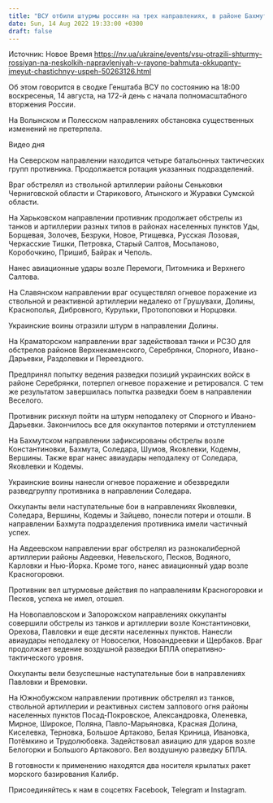```yaml
---
title: "ВСУ отбили штурмы россиян на трех направлениях, в районе Бахмута оккупанты имеют частичный успех — сводка Генштаба"
date: Sun, 14 Aug 2022 19:33:00 +0300
draft: false
---
```

Источник: Новое Время https://nv.ua/ukraine/events/vsu-otrazili-shturmy-rossiyan-na-neskolkih-napravleniyah-v-rayone-bahmuta-okkupanty-imeyut-chastichnyy-uspeh-50263126.html


Об этом говорится в сводке Генштаба ВСУ по состоянию на 18:00 воскресенья, 14 августа, на 172-й день с начала полномасштабного вторжения России.

На Волынском и Полесском направлениях обстановка существенных изменений не претерпела.

 Видео дня  

 На Северском направлении находится четыре батальонных тактических групп противника. Продолжается ротация указанных подразделений.

Враг обстрелял из ствольной артиллерии районы Сеньковки Черниговской области и Старикового, Атынского и Журавки Сумской области.

 На Харьковском направлении противник продолжает обстрелы из танков и артиллерии разных типов в районах населенных пунктов Уды, Борщевая, Золочев, Безруки, Новое, Ртищевка, Русская Лозовая, Черкасские Тишки, Петровка, Старый Салтов, Мосьпаново, Коробочкино, Пришиб, Байрак и Чеполь.

Нанес авиационные удары возле Перемоги, Питомника и Верхнего Салтова.

 На Славянском направлении враг осуществлял огневое поражение из ствольной и реактивной артиллерии недалеко от Грушувахи, Долины, Краснополья, Дибровного, Курульки, Протопоповки и Норцовки.

Украинские воины отразили штурм в направлении Долины.

 На Краматорском направлении враг задействовал танки и РСЗО для обстрелов районов Верхнекаменского, Серебрянки, Спорного, Ивано-Дарьевки, Раздолевки и Переездного.

Предпринял попытку ведения разведки позиций украинских войск в районе Серебрянки, потерпел огневое поражение и ретировался. С тем же результатом завершилась попытка разведки боем в направлении Веселого.

Противник рискнул пойти на штурм неподалеку от Спорного и Ивано-Дарьевки. Закончилось все для оккупантов потерями и отступлением

 На Бахмутском направлении зафиксированы обстрелы возле Константиновки, Бахмута, Соледара, Шумов, Яковлевки, Кодемы, Вершины. Также враг нанес авиаудары неподалеку от Соледара, Яковлевки и Кодемы.

Украинские воины нанесли огневое поражение и обезвредили разведгруппу противника в направлении Соледара.

Оккупанты вели наступательные бои в направлениях Яковлевки, Соледара, Вершины, Кодемы и Зайцево, понесли потери и отошли. В направлении Бахмута подразделения противника имели частичный успех.

 На Авдеевском направлении враг обстрелял из разнокалиберной артиллерии районы Авдеевки, Невельского, Песков, Водяного, Карловки и Нью-Йорка. Кроме того, нанес авиационный удар возле Красногоровки.

Противник вел штурмовые действия по направлениям Красногоровки и Песков, успеха не имел, отошел.

 На Новопавловском и Запорожском направлениях оккупанты совершили обстрелы из танков и артиллерии возле Константиновки, Орехова, Павловки и еще десяти населенных пунктов. Нанесли авиаудары неподалеку от Новоселки, Новоандреевки и Щербаков. Враг продолжает ведение воздушной разведки БПЛА оперативно-тактического уровня.

Оккупанты вели безуспешные наступательные бои в направлениях Павловки и Времовки.

 На Южнобужском направлении противник обстрелял из танков, ствольной артиллерии и реактивных систем залпового огня районы населенных пунктов Посад-Покровское, Александровка, Оленевка, Мирное, Широкое, Поляна, Павло-Марьяновка, Красная Долина, Киселевка, Терновка, Большое Артаково, Белая Криница, Ивановка, Потёмкино и Трудолюбовка. Задействовал авиацию для ударов возле Белогорки и Большого Артакового. Вел воздушную разведку БПЛА.

 В готовности к применению находятся два носителя крылатых ракет морского базирования Калибр.

Присоединяйтесь к нам в соцсетях Facebook, Telegram и Instagram.
